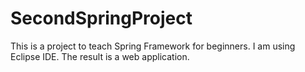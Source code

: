 # SecondSpringProject
This is a project to teach Spring Framework for beginners. I am using Eclipse IDE.
The result is a web application.
